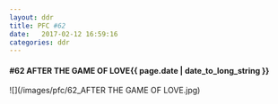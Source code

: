 ```yaml
---
layout: ddr
title: PFC #62
date:   2017-02-12 16:59:16
categories: ddr
---
```

#### **#62** AFTER THE GAME OF LOVE<span class="pull-right">{{ page.date | date_to_long_string }}</span>
![](/images/pfc/62_AFTER THE GAME OF LOVE.jpg)
